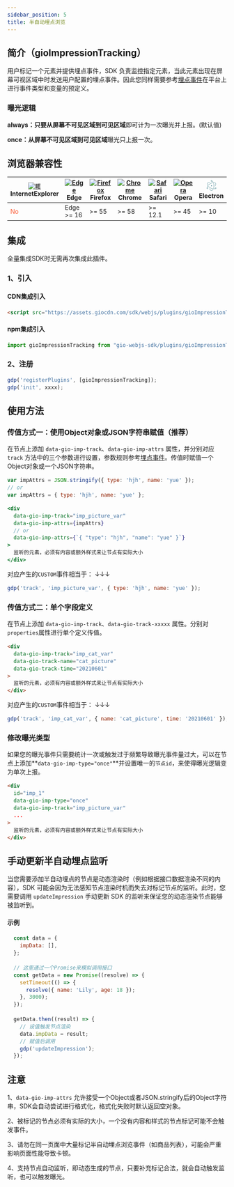 ```yaml
---
sidebar_position: 5
title: 半自动埋点浏览
---
```


## 简介（gioImpressionTracking）

用户标记一个元素并提供埋点事件，SDK 负责监控指定元素，当此元素出现在屏幕可视区域中时发送用户配置的埋点事件。因此您同样需要参考[埋点事件](/docs/webjs/commonlyApi#6埋点事件track)在平台上进行事件类型和变量的预定义。

### 曝光逻辑

**always：**只要从**屏幕不可见区域到可见区域**即可计为一次曝光并上报。(默认值)

**once：**从**屏幕不可见区域到可见区域**曝光只上报一次。

## 浏览器兼容性

| [<img src="https://raw.githubusercontent.com/alrra/browser-logos/master/src//archive/internet-explorer_9-11/internet-explorer_9-11_48x48.png" alt="IE" width="24px" height="24px" />](http://godban.github.io/browsers-support-badges/)<br/>InternetExplorer | [<img src="https://raw.githubusercontent.com/alrra/browser-logos/master/src/edge/edge_48x48.png" alt="Edge" width="24px" height="24px" />](http://godban.github.io/browsers-support-badges/)<br/>Edge | [<img src="https://raw.githubusercontent.com/alrra/browser-logos/master/src/firefox/firefox_48x48.png" alt="Firefox" width="24px" height="24px" />](http://godban.github.io/browsers-support-badges/)<br/>Firefox | [<img src="https://raw.githubusercontent.com/alrra/browser-logos/master/src/chrome/chrome_48x48.png" alt="Chrome" width="24px" height="24px" />](http://godban.github.io/browsers-support-badges/)<br/>Chrome | [<img src="https://raw.githubusercontent.com/alrra/browser-logos/master/src/safari/safari_48x48.png" alt="Safari" width="24px" height="24px" />](http://godban.github.io/browsers-support-badges/)<br/>Safari | [<img src="https://raw.githubusercontent.com/alrra/browser-logos/master/src/opera/opera_48x48.png" alt="Opera" width="24px" height="24px" />](http://godban.github.io/browsers-support-badges/)<br/>Opera |[<img src="https://raw.githubusercontent.com/alrra/browser-logos/master/src/electron/electron_48x48.png" alt="Electron" width="24px" height="24px" />](http://godban.github.io/browsers-support-badges/)<br/>Electron |
|---------|---------|----------|--------|--------|--------|--------|
| <font color="#FC5F3A">No</font> | Edge >= 16 | >= 55  | >= 58  | >= 12.1  | >= 45  | >= 10 |

## 集成

全量集成SDK时无需再次集成此插件。

### 1、引入

#### CDN集成引入

```html
<script src="https://assets.giocdn.com/sdk/webjs/plugins/gioImpressionTracking.js"></script>
```

#### npm集成引入

```js
import gioImpressionTracking from "gio-webjs-sdk/plugins/gioImpressionTracking"
```

### 2、注册

```js
gdp('registerPlugins', [gioImpressionTracking]);
gdp('init', xxxx);
```

## 使用方法

### 传值方式一：使用Object对象或JSON字符串赋值（推荐）

在节点上添加 `data-gio-imp-track`、`data-gio-imp-attrs` 属性，并分别对应 `track` 方法中的三个参数进行设置，参数规则参考[埋点事件](/docs/webjs/commonlyApi#6埋点事件track)。传值时赋值一个Object对象或一个JSON字符串。

```js
var impAttrs = JSON.stringify({ type: 'hjh', name: 'yue' });
// or
var impAttrs = { type: 'hjh', name: 'yue' };
```

```jsx
<div
  data-gio-imp-track="imp_picture_var"
  data-gio-imp-attrs={impAttrs}
  // or
  data-gio-imp-attrs={`{ "type": "hjh", "name": "yue" }`}
>
  监听的元素，必须有内容或额外样式来让节点有实际大小
</div>
```

对应产生的`CUSTOM`事件相当于： ↓↓↓

```js
gdp('track', 'imp_picture_var', { type: 'hjh', name: 'yue' });
```

### 传值方式二：单个字段定义

在节点上添加 `data-gio-imp-track`、`data-gio-track-xxxxx` 属性。分别对`properties`属性进行单个定义传值。

```html
<div
  data-gio-imp-track="imp_cat_var"
  data-gio-track-name="cat_picture"
  data-gio-track-time="20210601"
>
  监听的元素，必须有内容或额外样式来让节点有实际大小
</div>
```

对应产生的`CUSTOM`事件相当于： ↓↓↓

```js
gdp('track', 'imp_cat_var', { name: 'cat_picture', time: '20210601' });
```

### 修改曝光类型

如果您的曝光事件只需要统计一次或触发过于频繁导致曝光事件量过大，可以在节点上添加**`data-gio-imp-type="once"`**并设置唯一的`节点id`，来使得曝光逻辑变为单次上报。

```html
<div
  id="imp_1"
  data-gio-imp-type="once"
  data-gio-imp-track="imp_picture_var"
  ...
>
  监听的元素，必须有内容或额外样式来让节点有实际大小
</div>
```

## 手动更新半自动埋点监听

当您需要添加半自动埋点的节点是动态渲染时（例如根据接口数据渲染不同的内容），SDK 可能会因为无法感知节点渲染时机而失去对标记节点的监听。此时，您需要调用 `updateImpression` 手动更新 SDK 的监听来保证您的动态渲染节点能够被监听到。

#### 示例

```js
  const data = {
    impData: [],
  };

  // 这里通过一个Promise来模拟调用接口
  const getData = new Promise((resolve) => {
    setTimeout(() => {
      resolve({ name: 'Lily', age: 18 });
    }, 3000);
  });

  getData.then((result) => {
    // 设值触发节点渲染
    data.impData = result;
    // 赋值后调用
    gdp('updateImpression');
  });
```

## 注意

1、`data-gio-imp-attrs` 允许接受一个Object或者JSON.stringify后的Object字符串，SDK会自动尝试进行格式化，格式化失败时默认返回空对象。

2、被标记的节点必须有实际的大小，一个没有内容和样式的节点标记可能不会触发事件。

3、请勿在同一页面中大量标记半自动埋点浏览事件（如商品列表），可能会严重影响页面性能导致卡顿。

4、支持节点自动监听，即动态生成的节点，只要补充标记合法，就会自动触发监听，也可以触发曝光。
